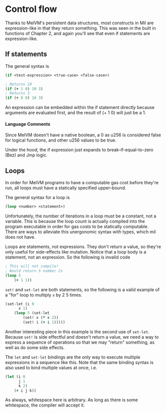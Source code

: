 # Control flow

Thanks to MelVM's persistent data structures, most constructs in Mil are
expression-like in that they return something. This was
seen in the built in functions of Chapter 2, and again you'll see that even
if statements are expression-like.

## If statements
The general syntax is
```clojure
(if <test-expression> <true-case> <false-case>)
```

```clojure
; Returns 10
(if (+ 1 0) 10 3)
; Returns 3
(if (+ 0 0) 10 3)
```

An expression can be embedded within the if statement directly because
arguments are evaluated first, and the result of (+ 1 0) will just be a 1.

#### Language Comments
Since MelVM doesn't have a native boolean, a 0 as u256 is considered
false for logical functions, and other u256 values to be true.

Under the hood, the if expression just expands to break-if-equal-to-zero (Bez)
and Jmp logic.

## Loops
In order for MelVM programs to have a computable gas cost before they're run,
all loops must have a statically specified upper-bound.

The general syntax for a loop is
```clojure
(loop <number> <statement>)
```

Unfortunately, the number of iterations in a loop must be a constant, not a
variable. This is because the loop count is actually compiled into the program
executable in order for gas costs to be statically computable. There are ways
to alleviate this unergonomic syntax with types, which mil does not have.

Loops are statements, not expressions. They don't return a value, so they're
only useful for side-effects like mutation. Notice that a loop body is a
statement, not an expression. So the following is invalid code

```clojure
; This will not compile!
; Would return 5 number 2s
(loop 5
    (+ 1 1))
```

`set!` and `set-let` are both statements, so the following is a valid example
of a "for" loop to multiply `x` by 2 5 times.
```clojure
(set-let (i 0
      x 1)
    (loop 5 (set-let
        (set! x (* x 2))
        (set! i (+ i 1)))))
```

Another interesting piece in this example is the second use
of `set-let`. Because `set!` is side effectful and doesn't return a value, we need
a way to express a sequence of operations so that we may "return" something, as
well as do some side effects.

The `let` and `set-let` bindings are the only way to execute multiple expressions in a sequence
like this. Note that the same binding syntax is also used to bind multiple values at once, i.e.

```clojure
(let (i 0
      j 1
      k 2)
    (+ i j k))
```

As always, whitespace here is arbitrary. As long as there is some whitespace,
the compiler will accept it.
